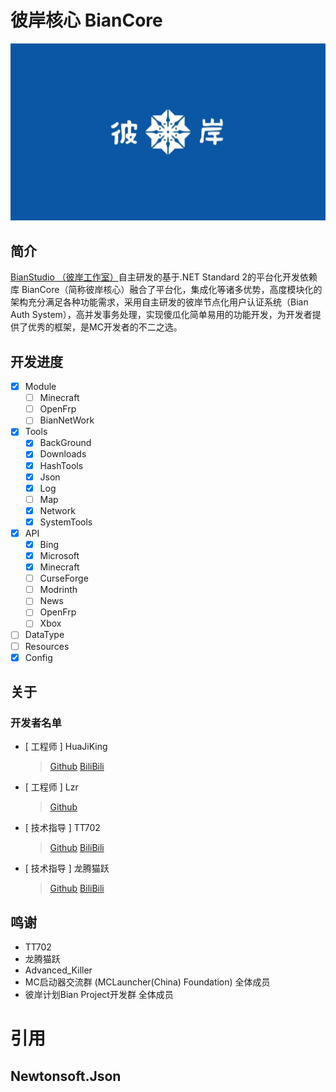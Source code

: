 # 彼岸核心 BianCore
![彼岸计划](/Resources/1.png)
## 简介
[BianStudio （彼岸工作室）](https://space.bilibili.com/495639032 "B站")自主研发的基于.NET Standard 2的平台化开发依赖库 BianCore（简称彼岸核心）融合了平台化，集成化等诸多优势，高度模块化的架构充分满足各种功能需求，采用自主研发的彼岸节点化用户认证系统（Bian Auth System），高并发事务处理，实现傻瓜化简单易用的功能开发，为开发者提供了优秀的框架，是MC开发者的不二之选。
## 开发进度
- [x] Module
  - [ ] Minecraft
  - [ ] OpenFrp
  - [ ] BianNetWork
- [x] Tools
  - [x] BackGround
  - [x] Downloads
  - [x] HashTools
  - [x] Json
  - [x] Log
  - [ ] Map
  - [x] Network
  - [x] SystemTools
- [x] API
  - [x] Bing
  - [x] Microsoft
  - [x] Minecraft
  - [ ] CurseForge 
  - [ ] Modrinth
  - [ ] News
  - [ ] OpenFrp
  - [ ] Xbox
- [ ] DataType
- [ ] Resources
- [x] Config

## 关于
### 开发者名单
- [ 工程师 ] HuaJiKing
    > [Github](https://github.com/HuaJiKing402 "Github")
    > [BiliBili](https://space.bilibili.com/495639032 "B站")
- [ 工程师 ] Lzr
    > [Github](https://github.com/WinExp "bilibili")
- [ 技术指导 ] TT702
    > [Github](https://github.com/TT702 "bilibili")
    > [BiliBili](https://space.bilibili.com/515094 "B站")
- [ 技术指导 ] 龙腾猫跃 
    > [Github](https://github.com/LTCatt "bilibili")
    > [BiliBili](https://space.bilibili.com/11343203 "B站")
## 鸣谢
* TT702
* 龙腾猫跃
* Advanced_Killer
* MC启动器交流群 (MCLauncher(China) Foundation) 全体成员
* 彼岸计划Bian Project开发群 全体成员
# 引用
## Newtonsoft.Json


